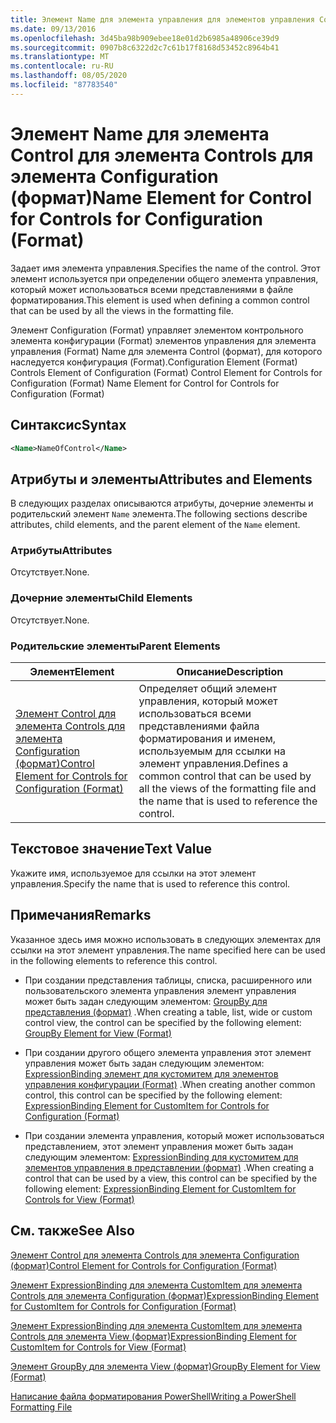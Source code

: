 ```yaml
---
title: Элемент Name для элемента управления для элементов управления Configuration (Format) | Документация Майкрософт
ms.date: 09/13/2016
ms.openlocfilehash: 3d45ba98b909ebee18e01d2b6985a48906ce39d9
ms.sourcegitcommit: 0907b8c6322d2c7c61b17f8168d53452c8964b41
ms.translationtype: MT
ms.contentlocale: ru-RU
ms.lasthandoff: 08/05/2020
ms.locfileid: "87783540"
---
```

# <a name="name-element-for-control-for-controls-for-configuration-format"></a><span data-ttu-id="fb5b0-102">Элемент Name для элемента Control для элемента Controls для элемента Configuration (формат)</span><span class="sxs-lookup"><span data-stu-id="fb5b0-102">Name Element for Control for Controls for Configuration (Format)</span></span>

<span data-ttu-id="fb5b0-103">Задает имя элемента управления.</span><span class="sxs-lookup"><span data-stu-id="fb5b0-103">Specifies the name of the control.</span></span> <span data-ttu-id="fb5b0-104">Этот элемент используется при определении общего элемента управления, который может использоваться всеми представлениями в файле форматирования.</span><span class="sxs-lookup"><span data-stu-id="fb5b0-104">This element is used when defining a common control that can be used by all the views in the formatting file.</span></span>

<span data-ttu-id="fb5b0-105">Элемент Configuration (Format) управляет элементом контрольного элемента конфигурации (Format) элементов управления для элемента управления (Format) Name для элемента Control (формат), для которого наследуется конфигурация (Format).</span><span class="sxs-lookup"><span data-stu-id="fb5b0-105">Configuration Element (Format) Controls Element of Configuration (Format) Control Element for Controls for Configuration (Format) Name Element for Control for Controls for Configuration (Format)</span></span>

## <a name="syntax"></a><span data-ttu-id="fb5b0-106">Синтаксис</span><span class="sxs-lookup"><span data-stu-id="fb5b0-106">Syntax</span></span>

```xml
<Name>NameOfControl</Name>

```

## <a name="attributes-and-elements"></a><span data-ttu-id="fb5b0-107">Атрибуты и элементы</span><span class="sxs-lookup"><span data-stu-id="fb5b0-107">Attributes and Elements</span></span>

<span data-ttu-id="fb5b0-108">В следующих разделах описываются атрибуты, дочерние элементы и родительский элемент `Name` элемента.</span><span class="sxs-lookup"><span data-stu-id="fb5b0-108">The following sections describe attributes, child elements, and the parent element of the `Name` element.</span></span>

### <a name="attributes"></a><span data-ttu-id="fb5b0-109">Атрибуты</span><span class="sxs-lookup"><span data-stu-id="fb5b0-109">Attributes</span></span>

<span data-ttu-id="fb5b0-110">Отсутствует.</span><span class="sxs-lookup"><span data-stu-id="fb5b0-110">None.</span></span>

### <a name="child-elements"></a><span data-ttu-id="fb5b0-111">Дочерние элементы</span><span class="sxs-lookup"><span data-stu-id="fb5b0-111">Child Elements</span></span>

<span data-ttu-id="fb5b0-112">Отсутствует.</span><span class="sxs-lookup"><span data-stu-id="fb5b0-112">None.</span></span>

### <a name="parent-elements"></a><span data-ttu-id="fb5b0-113">Родительские элементы</span><span class="sxs-lookup"><span data-stu-id="fb5b0-113">Parent Elements</span></span>

|<span data-ttu-id="fb5b0-114">Элемент</span><span class="sxs-lookup"><span data-stu-id="fb5b0-114">Element</span></span>|<span data-ttu-id="fb5b0-115">Описание</span><span class="sxs-lookup"><span data-stu-id="fb5b0-115">Description</span></span>|
|-------------|-----------------|
|[<span data-ttu-id="fb5b0-116">Элемент Control для элемента Controls для элемента Configuration (формат)</span><span class="sxs-lookup"><span data-stu-id="fb5b0-116">Control Element for Controls for Configuration (Format)</span></span>](./control-element-for-controls-for-configuration-format.md)|<span data-ttu-id="fb5b0-117">Определяет общий элемент управления, который может использоваться всеми представлениями файла форматирования и именем, используемым для ссылки на элемент управления.</span><span class="sxs-lookup"><span data-stu-id="fb5b0-117">Defines a common control that can be used by all the views of the formatting file and the name that is used to reference the control.</span></span>|

## <a name="text-value"></a><span data-ttu-id="fb5b0-118">Текстовое значение</span><span class="sxs-lookup"><span data-stu-id="fb5b0-118">Text Value</span></span>

<span data-ttu-id="fb5b0-119">Укажите имя, используемое для ссылки на этот элемент управления.</span><span class="sxs-lookup"><span data-stu-id="fb5b0-119">Specify the name that is used to reference this control.</span></span>

## <a name="remarks"></a><span data-ttu-id="fb5b0-120">Примечания</span><span class="sxs-lookup"><span data-stu-id="fb5b0-120">Remarks</span></span>

<span data-ttu-id="fb5b0-121">Указанное здесь имя можно использовать в следующих элементах для ссылки на этот элемент управления.</span><span class="sxs-lookup"><span data-stu-id="fb5b0-121">The name specified here can be used in the following elements to reference this control.</span></span>

- <span data-ttu-id="fb5b0-122">При создании представления таблицы, списка, расширенного или пользовательского элемента управления элемент управления может быть задан следующим элементом: [GroupBy для представления (формат)](./groupby-element-for-view-format.md) .</span><span class="sxs-lookup"><span data-stu-id="fb5b0-122">When creating a table, list, wide or custom control view, the control can be specified by the following element: [GroupBy Element for View (Format)](./groupby-element-for-view-format.md)</span></span>

- <span data-ttu-id="fb5b0-123">При создании другого общего элемента управления этот элемент управления может быть задан следующим элементом: [ExpressionBinding элемент для кустомитем для элементов управления конфигурации (Format)](./expressionbinding-element-for-customitem-for-controls-for-configuration-format.md) .</span><span class="sxs-lookup"><span data-stu-id="fb5b0-123">When creating another common control, this control can be specified by the following element: [ExpressionBinding Element for CustomItem for Controls for Configuration (Format)](./expressionbinding-element-for-customitem-for-controls-for-configuration-format.md)</span></span>

- <span data-ttu-id="fb5b0-124">При создании элемента управления, который может использоваться представлением, этот элемент управления может быть задан следующим элементом: [ExpressionBinding для кустомитем для элементов управления в представлении (формат)](./expressionbinding-element-for-customitem-for-controls-for-view-format.md) .</span><span class="sxs-lookup"><span data-stu-id="fb5b0-124">When creating a control that can be used by a view, this control can be specified by the following element: [ExpressionBinding Element for CustomItem for Controls for View (Format)](./expressionbinding-element-for-customitem-for-controls-for-view-format.md)</span></span>

## <a name="see-also"></a><span data-ttu-id="fb5b0-125">См. также</span><span class="sxs-lookup"><span data-stu-id="fb5b0-125">See Also</span></span>

[<span data-ttu-id="fb5b0-126">Элемент Control для элемента Controls для элемента Configuration (формат)</span><span class="sxs-lookup"><span data-stu-id="fb5b0-126">Control Element for Controls for Configuration (Format)</span></span>](./control-element-for-controls-for-configuration-format.md)

[<span data-ttu-id="fb5b0-127">Элемент ExpressionBinding для элемента CustomItem для элемента Controls для элемента Configuration (формат)</span><span class="sxs-lookup"><span data-stu-id="fb5b0-127">ExpressionBinding Element for CustomItem for Controls for Configuration (Format)</span></span>](./expressionbinding-element-for-customitem-for-controls-for-configuration-format.md)

[<span data-ttu-id="fb5b0-128">Элемент ExpressionBinding для элемента CustomItem для элемента Controls для элемента View (формат)</span><span class="sxs-lookup"><span data-stu-id="fb5b0-128">ExpressionBinding Element for CustomItem for Controls for View (Format)</span></span>](./expressionbinding-element-for-customitem-for-controls-for-view-format.md)

[<span data-ttu-id="fb5b0-129">Элемент GroupBy для элемента View (формат)</span><span class="sxs-lookup"><span data-stu-id="fb5b0-129">GroupBy Element for View (Format)</span></span>](./groupby-element-for-view-format.md)

[<span data-ttu-id="fb5b0-130">Написание файла форматирования PowerShell</span><span class="sxs-lookup"><span data-stu-id="fb5b0-130">Writing a PowerShell Formatting File</span></span>](./writing-a-powershell-formatting-file.md)
